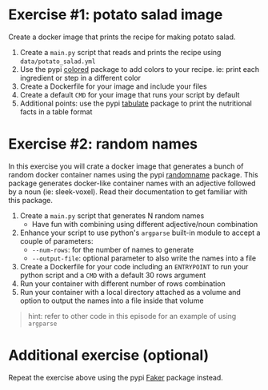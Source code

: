 # Exercise #1: potato salad image

Create a docker image that prints the recipe for making potato salad.

1. Create a `main.py` script that reads and prints the recipe using `data/potato_salad.yml`
1. Use the pypi [colored](https://pypi.org/project/colored/) package to add colors to your recipe. ie: print each ingredient or step in a different color
1. Create a Dockerfile for your image and include your files
1. Create a default `CMD` for your image that runs your script by default
1. Additional points: use the pypi [tabulate](https://pypi.org/project/tabulate/) package to print the nutritional facts in a table format

# Exercise #2: random names

In this exercise you will crate a docker image that generates a bunch of random docker container names using the pypi [randomname](https://pypi.org/project/randomname/) package. This package generates docker-like container names with an adjective followed by a noun (ie: sleek-voxel). Read their documentation to get familiar with this package.

1. Create a `main.py` script that generates N random names
    - Have fun with combining using different adjective/noun combination
1. Enhance your script to use python's `argparse` built-in module to accept a couple of parameters:
    - `--num-rows`: for the number of names to generate
    - `--output-file`: optional parameter to also write the names into a file
1. Create a Dockerfile for your code including an `ENTRYPOINT` to run your python script and a `CMD` with a default 30 rows argument
1. Run your container with different number of rows combination
1. Run your container with a local directory attached as a volume and option to output the names into a file inside that volume

> hint: refer to other code in this episode for an example of using `argparse`


# Additional exercise (optional)

Repeat the exercise above using the pypi [Faker](https://pypi.org/project/Faker/) package instead.

